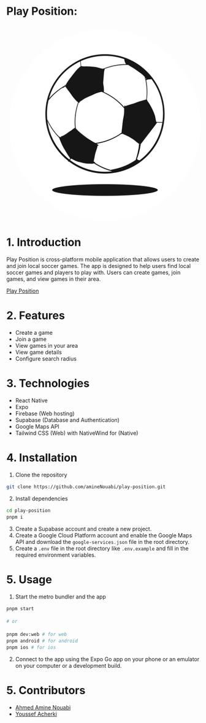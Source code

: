 # Play Position:

<div style="width: 100%; display: flex; justify-content: center; align-items: center; margin: 30px 5px;">
	<img src="assets/images/logo1024x1024-white-bg.jpg" style="max-width: 500px; border-radius:100rem" width="100%" >
</div>

# 1. Introduction

Play Position is cross-platform mobile application that allows users to create and join local soccer games. The app is designed to help users find local soccer games and players to play with. Users can create games, join games, and view games in their area.

[Play Position](https://play-position-96c34.web.app)

# 2. Features

- Create a game
- Join a game
- View games in your area
- View game details
- Configure search radius

# 3. Technologies

- React Native
- Expo
- Firebase (Web hosting)
- Supabase (Database and Authentication)
- Google Maps API
- Tailwind CSS (Web) with NativeWind for (Native)

# 4. Installation

1. Clone the repository

```bash
git clone https://github.com/amineNouabi/play-position.git
```

2. Install dependencies

```bash
cd play-position
pnpm i
```

3. Create a Supabase account and create a new project.
4. Create a Google Cloud Platform account and enable the Google Maps API and download the `google-services.json` file in the root directory.
5. Create a `.env` file in the root directory like `.env.example` and fill in the required environment variables.

# 5. Usage

1. Start the metro bundler and the app

```bash
pnpm start

# or

pnpm dev:web # for web
pnpm android # for android
pnpm ios # for ios
```

2. Connect to the app using the Expo Go app on your phone or an emulator on your computer or a development build.

# 5. Contributors

- [Ahmed Amine Nouabi](https://github.com/amineNouabi)
- [Youssef Acherki]()
